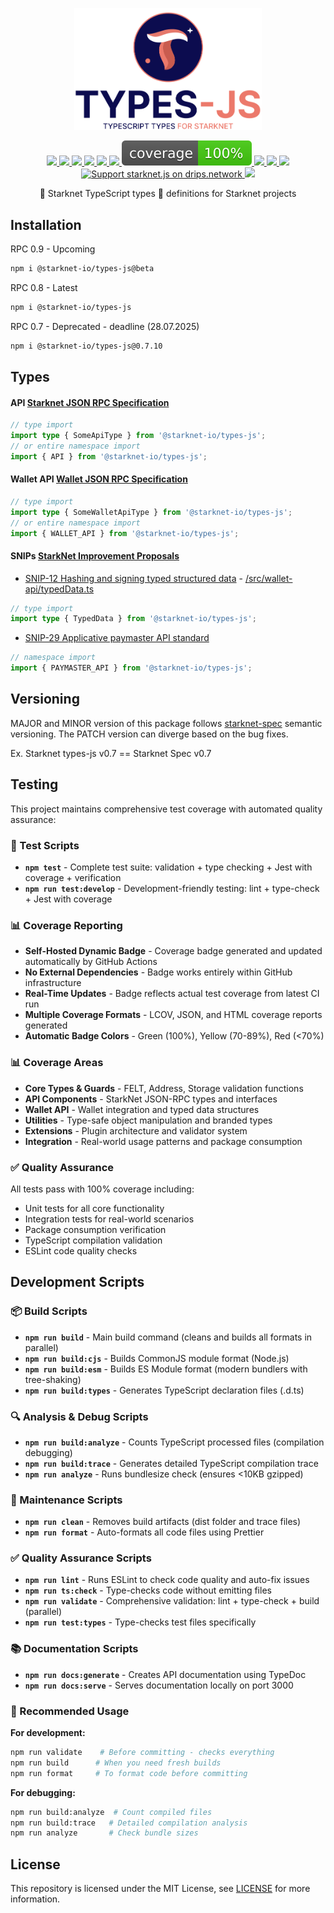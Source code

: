 <p align="center">
  <img width='300' src="https://raw.githubusercontent.com/starknet-io/types-js/9c98311bfdeda3440b0d65d2eaa3c5869ddedcab/types%20js%20logo.png">
</p>
<p align="center">
    <a href="https://github.com/starknet-io/types-js/actions/workflows/publish.yml">
    <img src="https://github.com/starknet-io/types-js/actions/workflows/publish.yml/badge.svg">
  </a>
  <a href="https://www.npmjs.com/package/@starknet-io/types-js">
    <img src='https://img.shields.io/npm/v/%40starknet-io%2Ftypes-js' />
  </a>
  <a href="https://www.npmjs.com/package/@starknet-io/types-js">
    <img src='https://img.shields.io/npm/v/%40starknet-io%2Ftypes-js/beta' />
  </a>
  <a href="https://bundlephobia.com/package/%40starknet-io%2Ftypes-js">
    <img src='https://img.shields.io/bundlephobia/minzip/%40starknet-io%2Ftypes-js?color=success&label=size' />
  </a>
  <a href="https://www.npmjs.com/package/%40starknet-io%2Ftypes-js">
    <img src='https://img.shields.io/npm/dt/%40starknet-io%2Ftypes-js?color=blueviolet' />
  </a>
  <a href="https://github.com/starknet-io/types-js/blob/main/LICENSE/">
    <img src="https://img.shields.io/badge/license-MIT-black">
  </a>
  <a href="https://github.com/starknet-io/types-js/actions/workflows/test-coverage.yml">
    <img src="https://raw.githubusercontent.com/starknet-io/types-js/main/.github/badges/coverage.svg">
  </a>
  <a href="https://github.com/starknet-io/%40starknet-io%2Ftypes-js/stargazers">
    <img src='https://img.shields.io/github/stars/starknet-io/types-js?color=yellow' />
  </a>
  <a href="https://starkware.co/">
    <img src="https://img.shields.io/badge/powered_by-StarkWare-navy">
  </a>
  <a href="https://twitter.com/starknetjs">
    <img src="https://img.shields.io/badge/follow_us-Twitter-blue">
  </a>
  <a href="https://www.drips.network/app/projects/github/starknet-io/starknet.js" target="_blank">
    <img src="https://www.drips.network/api/embed/project/https%3A%2F%2Fgithub.com%2Fstarknet-io%2Fstarknet.js/support.png?background=light&style=github&text=project&stat=none" alt="Support starknet.js on drips.network" height="20">
  </a>
  <a href="https://github.com/starknet-io/types-js/issues?q=is%3Aissue+is%3Aopen+label%3A%22help+wanted%22">
    <img src="https://img.shields.io/badge/PRs-welcome-ff69b4.svg?style=flat-square">
  </a>
</p>

<p align="center">
🐺 Starknet TypeScript types 🚀 definitions for Starknet projects
</p>

## Installation

RPC 0.9 - Upcoming

```bash
npm i @starknet-io/types-js@beta
```

RPC 0.8 - Latest

```bash
npm i @starknet-io/types-js
```

RPC 0.7 - Deprecated - deadline (28.07.2025)

```bash
npm i @starknet-io/types-js@0.7.10
```

## Types

#### API [Starknet JSON RPC Specification](https://github.com/starkware-libs/starknet-specs/tree/master/api)

```ts
// type import
import type { SomeApiType } from '@starknet-io/types-js';
// or entire namespace import
import { API } from '@starknet-io/types-js';
```

#### Wallet API [Wallet JSON RPC Specification](https://github.com/starkware-libs/starknet-specs/tree/48e77bf4aaf687388b40b8198e3105401941517a/wallet-api)

```ts
// type import
import type { SomeWalletApiType } from '@starknet-io/types-js';
// or entire namespace import
import { WALLET_API } from '@starknet-io/types-js';
```

#### SNIPs [StarkNet Improvement Proposals](https://github.com/starknet-io/SNIPs/blob/main/SNIPS/snip-1.md)

- [SNIP-12 Hashing and signing typed structured data](https://github.com/starknet-io/SNIPs/blob/main/SNIPS/snip-12.md) - [/src/wallet-api/typedData.ts](https://github.com/starknet-io/types-js/blob/main/src/wallet-api/typedData.ts)
```ts
// type import
import type { TypedData } from '@starknet-io/types-js';
```

- [SNIP-29 Applicative paymaster API standard](https://github.com/starknet-io/SNIPs/blob/main/SNIPS/snip-29.md)
```ts
// namespace import
import { PAYMASTER_API } from '@starknet-io/types-js';
```

## Versioning

MAJOR and MINOR version of this package follows [starknet-spec](https://github.com/starkware-libs/starknet-specs/tags) semantic versioning. The PATCH version can diverge based on the bug fixes.

Ex. Starknet types-js v0.7 == Starknet Spec v0.7

## Testing

This project maintains comprehensive test coverage with automated quality assurance:

### 🧪 Test Scripts
- **`npm test`** - Complete test suite: validation + type checking + Jest with coverage + verification
- **`npm run test:develop`** - Development-friendly testing: lint + type-check + Jest with coverage

### 📊 Coverage Reporting
- **Self-Hosted Dynamic Badge** - Coverage badge generated and updated automatically by GitHub Actions
- **No External Dependencies** - Badge works entirely within GitHub infrastructure
- **Real-Time Updates** - Badge reflects actual test coverage from latest CI run
- **Multiple Coverage Formats** - LCOV, JSON, and HTML coverage reports generated
- **Automatic Badge Colors** - Green (100%), Yellow (70-89%), Red (<70%)

### 📊 Coverage Areas
- **Core Types & Guards** - FELT, Address, Storage validation functions
- **API Components** - StarkNet JSON-RPC types and interfaces  
- **Wallet API** - Wallet integration and typed data structures
- **Utilities** - Type-safe object manipulation and branded types
- **Extensions** - Plugin architecture and validator system
- **Integration** - Real-world usage patterns and package consumption

### ✅ Quality Assurance
All tests pass with 100% coverage including:
- Unit tests for all core functionality
- Integration tests for real-world scenarios  
- Package consumption verification
- TypeScript compilation validation
- ESLint code quality checks

## Development Scripts

### 📦 Build Scripts
- **`npm run build`** - Main build command (cleans and builds all formats in parallel)
- **`npm run build:cjs`** - Builds CommonJS module format (Node.js)
- **`npm run build:esm`** - Builds ES Module format (modern bundlers with tree-shaking)
- **`npm run build:types`** - Generates TypeScript declaration files (.d.ts)

### 🔍 Analysis & Debug Scripts
- **`npm run build:analyze`** - Counts TypeScript processed files (compilation debugging)
- **`npm run build:trace`** - Generates detailed TypeScript compilation trace
- **`npm run analyze`** - Runs bundlesize check (ensures <10KB gzipped)

### 🧹 Maintenance Scripts
- **`npm run clean`** - Removes build artifacts (dist folder and trace files)
- **`npm run format`** - Auto-formats all code files using Prettier

### ✅ Quality Assurance Scripts
- **`npm run lint`** - Runs ESLint to check code quality and auto-fix issues
- **`npm run ts:check`** - Type-checks code without emitting files
- **`npm run validate`** - Comprehensive validation: lint + type-check + build (parallel)
- **`npm run test:types`** - Type-checks test files specifically

### 📚 Documentation Scripts
- **`npm run docs:generate`** - Creates API documentation using TypeDoc
- **`npm run docs:serve`** - Serves documentation locally on port 3000

### 🎯 Recommended Usage
**For development:**
```bash
npm run validate    # Before committing - checks everything
npm run build      # When you need fresh builds
npm run format     # To format code before committing
```

**For debugging:**
```bash
npm run build:analyze  # Count compiled files
npm run build:trace   # Detailed compilation analysis
npm run analyze       # Check bundle sizes
```

## License

This repository is licensed under the MIT License, see [LICENSE](LICENSE) for more information.
